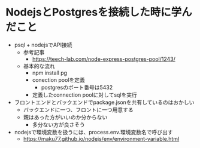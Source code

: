 
# NodejsとPostgresを接続した時に学んだこと

- psql + nodejsでAPI接続
    - 参考記事
        - https://teech-lab.com/node-express-postgres-pool/1243/
    - 基本的な流れ
        - npm install pg
        - conection poolを定義
            - postgresのポート番号は5432
        - 定義したconnection poolに対してsqlを実行
- フロントエンドとバックエンドでpackage.jsonを共有しているのはおかしい
    - バックエンドに一つ、フロントに一つ用意する
    - 親はあった方がいいのか分からない
        - 多分ない方が良さそう
- nodejsで環境変数を扱うには、process.env.環境変数名で呼び出す
    - https://maku77.github.io/nodejs/env/environment-variable.html

